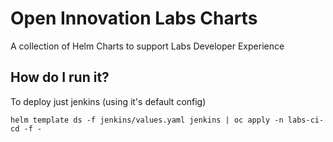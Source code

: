 # Open Innovation Labs Charts

A collection of Helm Charts to support Labs Developer Experience

## How do I run it?

To deploy just jenkins (using it's default config)
```
helm template ds -f jenkins/values.yaml jenkins | oc apply -n labs-ci-cd -f -
```

#
